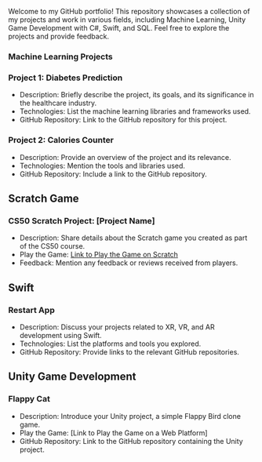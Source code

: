 Welcome to my GitHub portfolio! This repository showcases a collection of my projects and work in various fields, including Machine Learning, Unity Game Development with C#, Swift, and SQL. Feel free to explore the projects and provide feedback.

### Machine Learning Projects

### Project 1: Diabetes Prediction
- Description: Briefly describe the project, its goals, and its significance in the healthcare industry.
- Technologies: List the machine learning libraries and frameworks used.
- GitHub Repository: Link to the GitHub repository for this project.

### Project 2: Calories Counter
- Description: Provide an overview of the project and its relevance.
- Technologies: Mention the tools and libraries used.
- GitHub Repository: Include a link to the GitHub repository.

## Scratch Game

### CS50 Scratch Project: [Project Name]
- Description: Share details about the Scratch game you created as part of the CS50 course.
- Play the Game: [Link to Play the Game on Scratch](scratch.mit.edu/projects/your-project-id)
- Feedback: Mention any feedback or reviews received from players.

## Swift

### Restart App
- Description: Discuss your projects related to XR, VR, and AR development using Swift.
- Technologies: List the platforms and tools you explored.
- GitHub Repository: Provide links to the relevant GitHub repositories.

## Unity Game Development

### Flappy Cat
- Description: Introduce your Unity project, a simple Flappy Bird clone game.
- Play the Game: [Link to Play the Game on a Web Platform]
- GitHub Repository: Link to the GitHub repository containing the Unity project.
